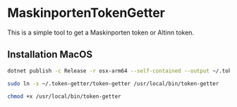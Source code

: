# MaskinportenTokenGetter

This is a simple tool to get a Maskinporten token or Altinn token. 

## Installation MacOS

```bash
dotnet publish -c Release -r osx-arm64 --self-contained --output ~/.token-getter
```

```bash
sudo ln -s ~/.token-getter/token-getter /usr/local/bin/token-getter
```

```bash
chmod +x /usr/local/bin/token-getter
```